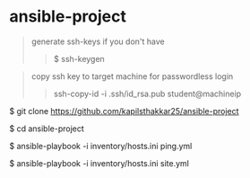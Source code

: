 # ansible-project

> generate ssh-keys if you don't have
>> $ ssh-keygen

> copy ssh key to target machine for passwordless login
>> ssh-copy-id -i .ssh/id_rsa.pub student@machineip
  

$ git clone https://github.com/kapilsthakkar25/ansible-project

$ cd ansible-project

$ ansible-playbook -i inventory/hosts.ini ping.yml

$ ansible-playbook -i inventory/hosts.ini site.yml
